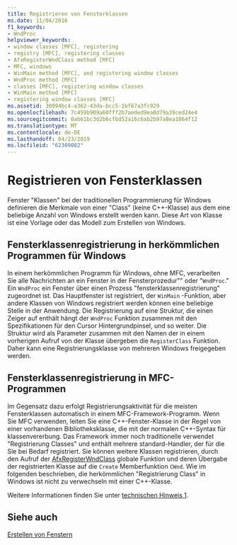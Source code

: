 ```yaml
---
title: Registrieren von Fensterklassen
ms.date: 11/04/2016
f1_keywords:
- WndProc
helpviewer_keywords:
- window classes [MFC], registering
- registry [MFC], registering classes
- AfxRegisterWndClass method [MFC]
- MFC, windows
- WinMain method [MFC], and registering window classes
- WndProc method [MFC]
- classes [MFC], registering window classes
- WinMain method [MFC]
- registering window classes [MFC]
ms.assetid: 30994bc4-a362-43da-bcc5-1bf67a3fc929
ms.openlocfilehash: 7c459b909a60fff2b7aeded9ea8d79a39ced24e4
ms.sourcegitcommit: 0ab61bc3d2b6cfbd52a16c6ab2b97a8ea1864f12
ms.translationtype: MT
ms.contentlocale: de-DE
ms.lasthandoff: 04/23/2019
ms.locfileid: "62309082"
---
```

# <a name="registering-window-classes"></a>Registrieren von Fensterklassen

Fenster "Klassen" bei der traditionellen Programmierung für Windows definieren die Merkmale von einer "Class" (keine C++-Klasse) aus dem eine beliebige Anzahl von Windows erstellt werden kann. Diese Art von Klasse ist eine Vorlage oder das Modell zum Erstellen von Windows.

## <a name="window-class-registration-in-traditional-programs-for-windows"></a>Fensterklassenregistrierung in herkömmlichen Programmen für Windows

In einem herkömmlichen Programm für Windows, ohne MFC, verarbeiten Sie alle Nachrichten an ein Fenster in der Fensterprozedur"" oder "`WndProc`." Ein `WndProc` ein Fenster über einen Prozess "fensterklassenregistrierung" zugeordnet ist. Das Hauptfenster ist registriert, der `WinMain` -Funktion, aber andere Klassen von Windows registriert werden können eine beliebige Stelle in der Anwendung. Die Registrierung auf eine Struktur, die einen Zeiger auf enthält hängt der `WndProc` Funktion zusammen mit den Spezifikationen für den Cursor Hintergrundpinsel, und so weiter. Die Struktur wird als Parameter zusammen mit den Namen der in einem vorherigen Aufruf von der Klasse übergeben die `RegisterClass` Funktion. Daher kann eine Registrierungsklasse von mehreren Windows freigegeben werden.

## <a name="window-class-registration-in-mfc-programs"></a>Fensterklassenregistrierung in MFC-Programmen

Im Gegensatz dazu erfolgt Registrierungsaktivität für die meisten Fensterklassen automatisch in einem MFC-Framework-Programm. Wenn Sie MFC verwenden, leiten Sie eine C++-Fenster-Klasse in der Regel von einer vorhandenen Bibliotheksklasse, die mit der normalen C++-Syntax für klassenvererbung. Das Framework immer noch traditionelle verwendet "Registrierung Classes" und enthält mehrere standard-Handler, der für die Sie bei Bedarf registriert. Sie können weitere Klassen registrieren, durch den Aufruf der [AfxRegisterWndClass](../mfc/reference/application-information-and-management.md#afxregisterwndclass) globale Funktion und deren Übergabe der registrierten Klasse auf die `Create` Memberfunktion `CWnd`. Wie im folgenden beschrieben, die herkömmlichen "Registrierung Class" in Windows ist nicht zu verwechseln mit einer C++-Klasse.

Weitere Informationen finden Sie unter [technischen Hinweis 1](../mfc/tn001-window-class-registration.md).

## <a name="see-also"></a>Siehe auch

[Erstellen von Fenstern](../mfc/creating-windows.md)
